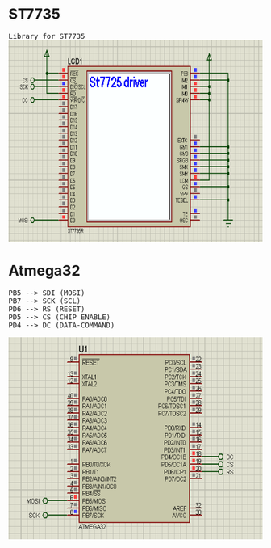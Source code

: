# ST7735

<pre>
Library for ST7735
<img align="left" width="650" height="400" src="https://github.com/josimarpereiraleite/ST7735/blob/main/Images/001.png">
</pre>

# Atmega32
<pre>
PB5 --> SDI (MOSI)
PB7 --> SCK (SCL)
PD6 --> RS (RESET)
PD5 --> CS (CHIP ENABLE)
PD4 --> DC (DATA-COMMAND)

<img align="left" width="650" height="400" src="https://github.com/josimarpereiraleite/ST7735/blob/main/Images/00.png"><br />
</pre>

